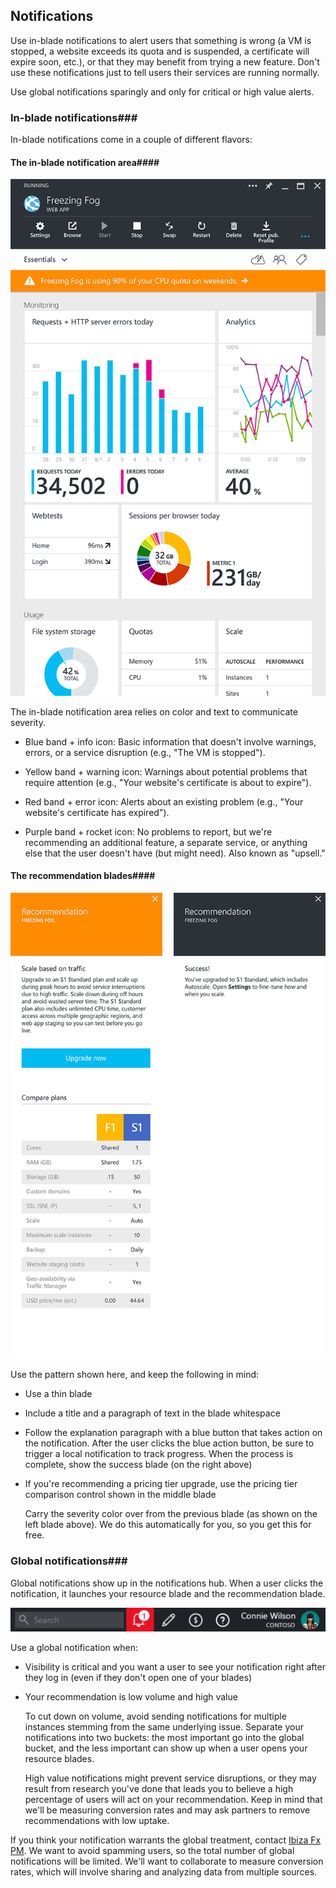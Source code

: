 <a name="notifications"></a>
## Notifications ##

Use in-blade notifications to alert users that something is wrong (a VM is stopped, a website exceeds its quota and is suspended, a certificate will expire soon, etc.), or that they may benefit from trying a new feature. Don't use these notifications just to tell users their services are running normally. 

Use global notifications sparingly and only for critical or high value alerts.

<a name="notifications-in-blade-notifications"></a>
### In-blade notifications###

In-blade notifications come in a couple of different flavors:

<a name="notifications-in-blade-notifications-the-in-blade-notification-area"></a>
#### The in-blade notification area####

![Notification area][notification_area]

The in-blade notification area relies on color and text to communicate severity.

- Blue band + info icon: Basic information that doesn't involve warnings, errors, or a service disruption (e.g., "The VM is stopped"). 

- Yellow band + warning icon: Warnings about potential problems that require attention (e.g., "Your website's certificate is about to expire").

- Red band + error icon: Alerts about an existing problem (e.g., "Your website's certificate has expired").

- Purple band + rocket icon: No problems to report, but we're recommending an additional feature, a separate service, or anything else that the user doesn't have (but might need). Also known as "upsell."

<a name="notifications-in-blade-notifications-the-recommendation-blades"></a>
#### The recommendation blades####

![Recommendation blades][recco_blades]

Use the pattern shown here, and keep the following in mind:

- Use a thin blade
- Include a title and a paragraph of text in the blade whitespace
- Follow the explanation paragraph with a blue button that takes action on the notification. After the user clicks the blue action button, be sure to trigger a local notification to track progress. When the process is complete, show the success blade (on the right above) 
- If you're recommending a pricing tier upgrade, use the pricing tier comparison control shown in the middle blade

	Carry the severity color over from the previous blade (as shown on the left blade above). We do this automatically for you, so you get this for free.

<a name="notifications-global-notifications"></a>
### Global notifications###

Global notifications show up in the notifications hub. When a user clicks the notification, it launches your resource blade and the recommendation blade.

![Notification hub][notification_hub]
 
Use a global notification when:

- Visibility is critical and you want a user to see your notification right after they log in (even if they don't open one of your blades)
- Your recommendation is low volume and high value

	To cut down on volume, avoid sending notifications for multiple instances stemming from the same underlying issue. Separate your notifications into two buckets: the most important go into the global bucket, and the less important can show up when a user opens your resource blades.

	High value notifications might prevent service disruptions, or they may result from research you've done that leads you to believe a high percentage of users will act on your recommendation. Keep in mind that we'll be measuring conversion rates and may ask partners to remove recommendations with low uptake.

If you think your notification warrants the global treatment, contact <a href="mailto:ibizafxpm@microsoft.com?subject=Inblade%20Notifications">Ibiza Fx PM</a>. We want to avoid spamming users, so the total number of global notifications will be limited. We'll want to collaborate to measure conversion rates, which will involve sharing and analyzing data from multiple sources. 


[notification_area]: ../media/portalfx-ux-inblade-notifications/in-blade-notification.png
[recco_blades]: ../media/portalfx-ux-inblade-notifications/recco_blades.png
[notification_hub]: ../media/portalfx-ux-inblade-notifications/notification_topbar.png


